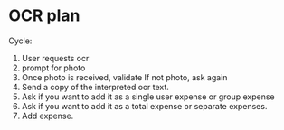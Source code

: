 # OCR plan

Cycle:
1. User requests ocr 
2. prompt for photo
3. Once photo is received, validate
    If not photo, ask again
4. Send a copy of the interpreted ocr text.
5. Ask if you want to add it as a single user expense or group expense 
6. Ask if you want to add it as a total expense or separate expenses.
7. Add expense.